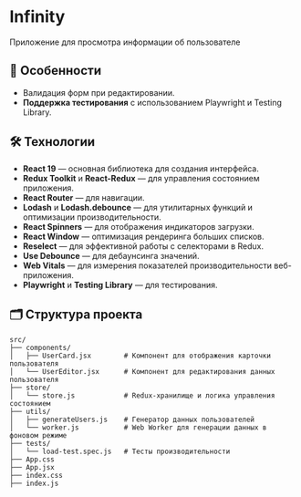 # Infinity 
Приложение для просмотра информации об пользователе 

## 🚀 Особенности
- Валидация форм при редактировании.
- **Поддержка тестирования** с использованием Playwright и Testing Library.

## 🛠 Технологии
- **React 19** — основная библиотека для создания интерфейса.
- **Redux Toolkit** и **React-Redux** — для управления состоянием приложения.
- **React Router** — для навигации.
- **Lodash** и **Lodash.debounce** — для утилитарных функций и оптимизации производительности.
- **React Spinners** — для отображения индикаторов загрузки.
- **React Window** — оптимизация рендеринга больших списков.
- **Reselect** — для эффективной работы с селекторами в Redux.
- **Use Debounce** — для дебаунсинга значений.
- **Web Vitals** — для измерения показателей производительности веб-приложения.
- **Playwright** и **Testing Library** — для тестирования.

## 🗂 Структура проекта

```plaintext
src/
├── components/         
│   ├── UserCard.jsx        # Компонент для отображения карточки пользователя
│   └── UserEditor.jsx      # Компонент для редактирования данных пользователя
├── store/               
│   └── store.js            # Redux-хранилище и логика управления состоянием
├── utils/               
│   ├── generateUsers.js    # Генератор данных пользователей
│   └── worker.js           # Web Worker для генерации данных в фоновом режиме
├── tests/                  
│   └── load-test.spec.js   # Тесты производительности
├── App.css              
├── App.jsx              
├── index.css            
├── index.js            
```